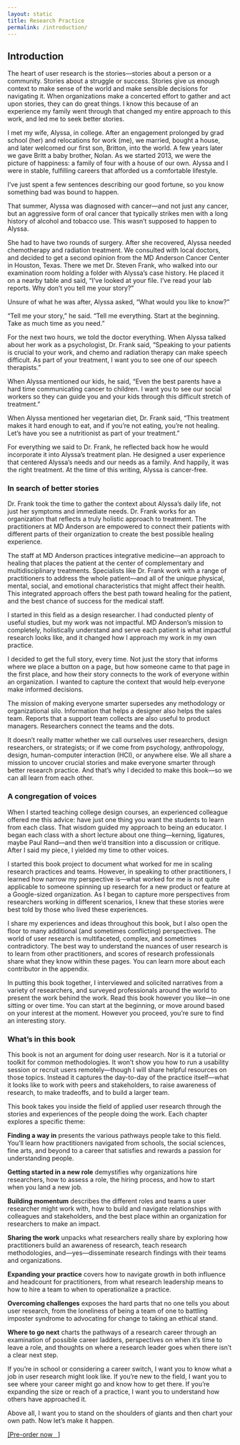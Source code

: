 ```yaml
---
layout: static
title: Research Practice
permalink: /introduction/
---
```

## Introduction

The heart of user research is the stories—stories about a person or a community. Stories about a struggle or success. Stories give us enough context to make sense of the world and make sensible decisions for navigating it. When organizations make a concerted effort to gather and act upon stories, they can do great things. I know this because of an experience my family went through that changed my entire approach to this work, and led me to seek better stories.

I met my wife, Alyssa, in college. After an engagement prolonged by grad school (her) and relocations for work (me), we married, bought a house, and later welcomed our first son, Britton, into the world. A few years later we gave Britt a baby brother, Nolan. As we started 2013, we were the picture of happiness: a family of four with a house of our own. Alyssa and I were in stable, fulfilling careers that afforded us a comfortable lifestyle.

I’ve just spent a few sentences describing our good fortune, so you know something bad was bound to happen.

That summer, Alyssa was diagnosed with cancer—and not just any cancer, but an aggressive form of oral cancer that typically strikes men with a long history of alcohol and tobacco use. This wasn’t supposed to happen to Alyssa.

She had to have two rounds of surgery. After she recovered, Alyssa needed chemotherapy and radiation treatment. We consulted with local doctors, and decided to get a second opinion from the MD Anderson Cancer Center in Houston, Texas. There we met Dr. Steven Frank, who walked into our examination room holding a folder with Alyssa’s case history. He placed it on a nearby table and said, “I’ve looked at your file. I’ve read your lab reports. Why don’t you tell me your story?”

Unsure of what he was after, Alyssa asked, “What would you like to know?”

“Tell me your story,” he said. “Tell me everything. Start at the beginning. Take as much time as you need.”

For the next two hours, we told the doctor everything. When Alyssa talked about her work as a psychologist, Dr. Frank said, “Speaking to your patients is crucial to your work, and chemo and radiation therapy can make speech difficult. As part of your treatment, I want you to see one of our speech therapists.”

When Alyssa mentioned our kids, he said, “Even the best parents have a hard time communicating cancer to children. I want you to see our social workers so they can guide you and your kids through this difficult stretch of treatment.”

When Alyssa mentioned her vegetarian diet, Dr. Frank said, “This treatment makes it hard enough to eat, and if you’re not eating, you’re not healing. Let’s have you see a nutritionist as part of your treatment.”

For everything we said to Dr. Frank, he reflected back how he would incorporate it into Alyssa’s treatment plan. He designed a user experience that centered Alyssa’s needs and our needs as a family. And happily, it was the right treatment. At the time of this writing, Alyssa is cancer-free.

### In search of better stories
Dr. Frank took the time to gather the context about Alyssa’s daily life, not just her symptoms and immediate needs. Dr. Frank works for an organization that reflects a truly holistic approach to treatment. The practitioners at MD Anderson are empowered to connect their patients with different parts of their organization to create the best possible healing experience.

The staff at MD Anderson practices integrative medicine—an approach to healing that places the patient at the center of complementary and multidisciplinary treatments. Specialists like Dr. Frank work with a range of practitioners to address the whole patient—and all of the unique physical, mental, social, and emotional characteristics that might affect their health. This integrated approach offers the best path toward healing for the patient, and the best chance of success for the medical staff.

I started in this field as a design researcher. I had conducted plenty of useful studies, but my work was not impactful. MD Anderson’s mission to completely, holistically understand and serve each patient is what impactful research looks like, and it changed how I approach my work in my own practice.

I decided to get the full story, every time. Not just the story that informs where we place a button on a page, but how someone came to that page in the first place, and how their story connects to the work of everyone within an organization. I wanted to capture the context that would help everyone make informed decisions.

The mission of making everyone smarter supersedes any methodology or organizational silo. Information that helps a designer also helps the sales team. Reports that a support team collects are also useful to product managers. Researchers connect the teams and the dots.

It doesn’t really matter whether we call ourselves user researchers, design researchers, or strategists; or if we come from psychology, anthropology, design, human-computer interaction (HCI), or anywhere else. We all share a mission to uncover crucial stories and make everyone smarter through better research practice. And that’s why I decided to make this book—so we can all learn from each other.

### A congregation of voices
When I started teaching college design courses, an experienced colleague offered me this advice: have just one thing you want the students to learn from each class. That wisdom guided my approach to being an educator. I began each class with a short lecture about one thing—kerning, ligatures, maybe Paul Rand—and then we’d transition into a discussion or critique. After I said my piece, I yielded my time to other voices.

I started this book project to document what worked for me in scaling research practices and teams. However, in speaking to other practitioners, I learned how narrow my perspective is—what worked for me is not quite applicable to someone spinning up research for a new product or feature at a Google-sized organization. As I began to capture more perspectives from researchers working in different scenarios, I knew that these stories were best told by those who lived these experiences.

I share my experiences and ideas throughout this book, but I also open the floor to many additional (and sometimes conflicting) perspectives. The world of user research is multifaceted, complex, and sometimes contradictory. The best way to understand the nuances of user research is to learn from other practitioners, and scores of research professionals share what they know within these pages. You can learn more about each contributor in the appendix.

In putting this book together, I interviewed and solicited narratives from a variety of researchers, and surveyed professionals around the world to present the work behind the work. Read this book however you like—in one sitting or over time. You can start at the beginning, or move around based on your interest at the moment. However you proceed, you’re sure to find an interesting story.

### What’s in this book
This book is not an argument for doing user research. Nor is it a tutorial or toolkit for common methodologies. It won’t show you how to run a usability session or recruit users remotely—though I will share helpful resources on those topics. Instead it captures the day-to-day of the practice itself—what it looks like to work with peers and stakeholders, to raise awareness of research, to make tradeoffs, and to build a larger team.

This book takes you inside the field of applied user research through the stories and experiences of the people doing the work. Each chapter explores a specific theme:

**Finding a way in** presents the various pathways people take to this field. You’ll learn how practitioners navigated from schools, the social sciences, fine arts, and beyond to a career that satisfies and rewards a passion for understanding people.

**Getting started in a new role** demystifies why organizations hire researchers, how to assess a role, the hiring process, and how to start when you land a new job.

**Building momentum** describes the different roles and teams a user researcher might work with, how to build and navigate relationships with colleagues and stakeholders, and the best place within an organization for researchers to make an impact.

**Sharing the work** unpacks what researchers really share by exploring how practitioners build an awareness of research, teach research methodologies, and—yes—disseminate research findings with their teams and organizations.

**Expanding your practice** covers how to navigate growth in both influence and headcount for practitioners, from what research leadership means to how to hire a team to when to operationalize a practice.

**Overcoming challenges** exposes the hard parts that no one tells you about user research, from the loneliness of being a team of one to battling imposter syndrome to advocating for change to taking an ethical stand.

**Where to go next** charts the pathways of a research career through an examination of possible career ladders, perspectives on when it’s time to leave a role, and thoughts on where a research leader goes when there isn’t a clear next step.

If you’re in school or considering a career switch, I want you to know what a job in user research might look like. If you’re new to the field, I want you to see where your career might go and know how to get there. If you’re expanding the size or reach of a practice, I want you to understand how others have approached it.

Above all, I want you to stand on the shoulders of giants and then chart your own path. Now let’s make it happen.


<p><a href="https://www.amazon.com/dp/B08P9VZJFN?ref_=pe_3052080_276849420" target="blank">[Pre-order now &nbsp; <i class="fas fa-external-link-alt"></i>]</a></p>
<br/>

